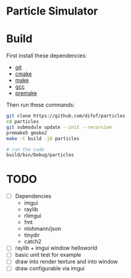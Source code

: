 # Particle Simulator


# Build

First install these dependencies:

-   [git](https://google.com/search?q=install+git)
-   [cmake](https://google.com/search?q=install+cmake)
-   [make](https://google.com/search?q=install+make)
-   [gcc](https://google.com/search?q=install+gcc)
-   [premake](https://google.com/search?q=install+premake)

Then run these commands:

```sh
git clone https://github.com/difof/particles
cd particles
git submodule update --init --recursive
premake5 gmake2
make -C build -j8 particles

# run the code
build/bin/Debug/particles
```

# TODO

- [ ] Dependencies
    - imgui
    - raylib
    - rlimgui
    - fmt
    - nlohmann/json
    - tinydir
    - catch2
- [ ] raylib + imgui window helloworld
- [ ] basic unit test for example
- [ ] draw into render texture and into window
- [ ] draw configurable via imgui
